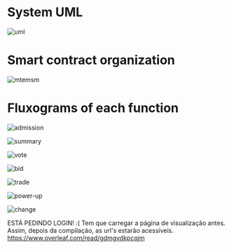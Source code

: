 # System UML

![uml](https://www.overleaf.com/project/5d424b4d0ceb7978043b3555/output/output-1.png)


# Smart contract organization

![mtemsm](https://www.overleaf.com/project/5d424b4d0ceb7978043b3555/output/output-2.png)


# Fluxograms of each function

![admission](https://www.overleaf.com/project/5d424b4d0ceb7978043b3555/output/output-3.png)

![summary](https://www.overleaf.com/project/5d424b4d0ceb7978043b3555/output/output-4.png)

![vote](https://www.overleaf.com/project/5d424b4d0ceb7978043b3555/output/output-5.png)

![bid](https://www.overleaf.com/project/5d424b4d0ceb7978043b3555/output/output-6.png)

![trade](https://www.overleaf.com/project/5d424b4d0ceb7978043b3555/output/output-7.png)

![power-up](https://www.overleaf.com/project/5d424b4d0ceb7978043b3555/output/output-8.png)

![change](https://www.overleaf.com/project/5d424b4d0ceb7978043b3555/output/output-9.png)

ESTÁ PEDINDO LOGIN! :(
Tem que carregar a página de visualização antes. Assim, depois da compilação, as url's estarão acessíveis.
https://www.overleaf.com/read/gdmgvdkpcqjm